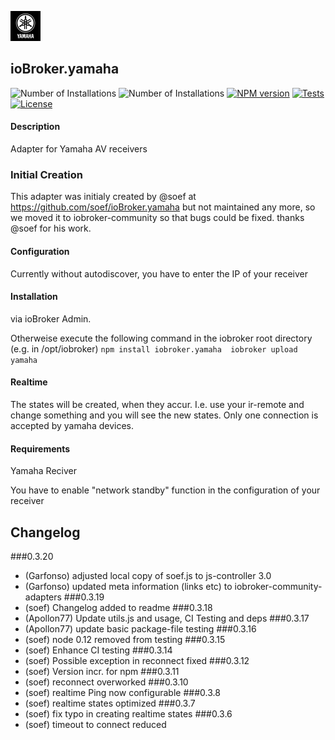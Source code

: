 ![Logo](admin/yamaha.png)
## ioBroker.yamaha

![Number of Installations](http://iobroker.live/badges/yamaha-installed.svg) ![Number of Installations](http://iobroker.live/badges/yamaha-stable.svg) [![NPM version](http://img.shields.io/npm/v/iobroker.yamaha.svg)](https://www.npmjs.com/package/iobroker.yamaha)
[![Tests](http://img.shields.io/travis/iobroker-community-adapters/ioBroker.yamaha/master.svg)](https://travis-ci.org/iobroker-community-adapters/ioBroker.yamaha)
[![License](https://img.shields.io/badge/license-MIT-blue.svg?style=flat)](https://github.com/iobroker-community-adapters/iobroker.yamaha/blob/master/LICENSE)

#### Description

Adapter for Yamaha AV receivers

### Initial Creation
This adapter was initialy created by @soef at https://github.com/soef/ioBroker.yamaha but not maintained any more, so we moved it to iobroker-community so that bugs could be fixed. thanks @soef for his work.

#### Configuration
Currently without autodiscover, you have to enter the IP of your receiver

#### Installation
via ioBroker Admin.

Otherweise execute the following command in the iobroker root directory (e.g. in /opt/iobroker)
``
npm install iobroker.yamaha 
iobroker upload yamaha
``

#### Realtime
The states will be created, when they accur. I.e. use your ir-remote and change something and you will see the new states. 
Only one connection is accepted by yamaha devices.

#### Requirements
Yamaha Reciver

You have to enable "network standby" function in the configuration of your receiver


## Changelog
###0.3.20
* (Garfonso) adjusted local copy of soef.js to js-controller 3.0
* (Garfonso) updated meta information (links etc) to iobroker-community-adapters
###0.3.19
* (soef) Changelog added to readme
###0.3.18
* (Apollon77) Update utils.js and usage, CI Testing and deps
###0.3.17
* (Apollon77) update basic package-file testing
###0.3.16
* (soef) node 0.12 removed from testing
###0.3.15
* (soef) Enhance CI testing
###0.3.14
* (soef) Possible exception in reconnect fixed
###0.3.12
* (soef) Version incr. for npm
###0.3.11
* (soef) reconnect overworked
###0.3.10
* (soef) realtime Ping now configurable
###0.3.8
* (soef) realtime states optimized
###0.3.7
* (soef) fix typo in creating realtime states
###0.3.6
* (soef) timeout to connect reduced

<!--
### License
The MIT License (MIT)

Copyright (c) 2015-2020 soef <soef@gmx.net>

Permission is hereby granted, free of charge, to any person obtaining a copy
of this software and associated documentation files (the "Software"), to deal
in the Software without restriction, including without limitation the rights
to use, copy, modify, merge, publish, distribute, sublicense, and/or sell
copies of the Software, and to permit persons to whom the Software is
furnished to do so, subject to the following conditions:

The above copyright notice and this permission notice shall be included in
all copies or substantial portions of the Software.

THE SOFTWARE IS PROVIDED "AS IS", WITHOUT WARRANTY OF ANY KIND, EXPRESS OR
IMPLIED, INCLUDING BUT NOT LIMITED TO THE WARRANTIES OF MERCHANTABILITY,
FITNESS FOR A PARTICULAR PURPOSE AND NONINFRINGEMENT. IN NO EVENT SHALL THE
AUTHORS OR COPYRIGHT HOLDERS BE LIABLE FOR ANY CLAIM, DAMAGES OR OTHER
LIABILITY, WHETHER IN AN ACTION OF CONTRACT, TORT OR OTHERWISE, ARISING FROM,
OUT OF OR IN CONNECTION WITH THE SOFTWARE OR THE USE OR OTHER DEALINGS IN
THE SOFTWARE.
-->
